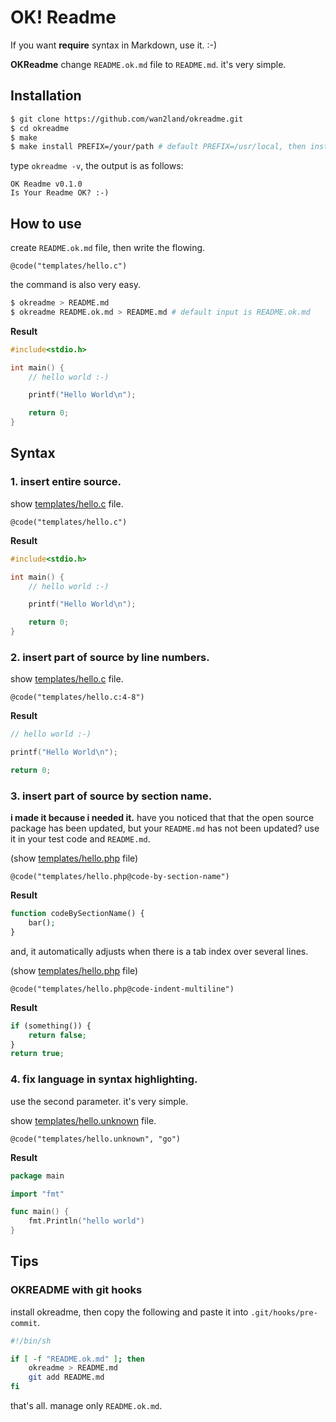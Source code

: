   OK! Readme
==========

If you want **require** syntax in Markdown, use it. :-)

**OKReadme** change `README.ok.md` file to `README.md`. it's very simple.

## Installation

```sh
$ git clone https://github.com/wan2land/okreadme.git
$ cd okreadme
$ make
$ make install PREFIX=/your/path # default PREFIX=/usr/local, then install /usr/local/bin path!
```

type `okreadme -v`, the output is as follows:

```
OK Readme v0.1.0
Is Your Readme OK? :-)
```

## How to use

create `README.ok.md` file, then write the flowing. 

```
@code("templates/hello.c")
```

the command is also very easy.

```sh
$ okreadme > README.md
$ okreadme README.ok.md > README.md # default input is README.ok.md
```

**Result**

```c
#include<stdio.h>

int main() {
	// hello world :-)

	printf("Hello World\n");

	return 0;
}
```

## Syntax

### 1. insert entire source.

show [templates/hello.c](templates/hello.c) file.

```
@code("templates/hello.c")
```

**Result**

```c
#include<stdio.h>

int main() {
	// hello world :-)

	printf("Hello World\n");

	return 0;
}
```


### 2. insert part of source by line numbers.

show [templates/hello.c](templates/hello.c) file.

```
@code("templates/hello.c:4-8")
```

**Result**

```c
// hello world :-)

printf("Hello World\n");

return 0;
```

### 3. insert part of source by section name.

**i made it because i needed it.** have you noticed that that the open source package has been updated,
but your `README.md` has not been updated? use it in your test code and `README.md`.

(show [templates/hello.php](templates/hello.php) file)

```
@code("templates/hello.php@code-by-section-name")
```

**Result**

```php
function codeBySectionName() {
    bar();
}
```

and, it automatically adjusts when there is a tab index over several lines.

(show [templates/hello.php](templates/hello.php) file)

```
@code("templates/hello.php@code-indent-multiline")
```

**Result**

```php
if (something()) {
    return false;
}
return true;
```


### 4. fix language in syntax highlighting.

use the second parameter. it's very simple.

show [templates/hello.unknown](templates/hello.unknown) file.

```
@code("templates/hello.unknown", "go")
```

**Result**

```go
package main

import "fmt"

func main() {
    fmt.Println("hello world")
}
```

## Tips

### OKREADME with git hooks

install okreadme, then copy the following and paste it into `.git/hooks/pre-commit`.

```sh
#!/bin/sh

if [ -f "README.ok.md" ]; then
	okreadme > README.md
	git add README.md
fi
```

that's all. manage only `README.ok.md`.
